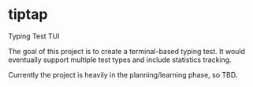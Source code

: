 # tiptap
Typing Test TUI 

The goal of this project is to create a terminal-based typing test. 
It would eventually support multiple test types and include statistics tracking. 

Currently the project is heavily in the planning/learning phase, so TBD. 
